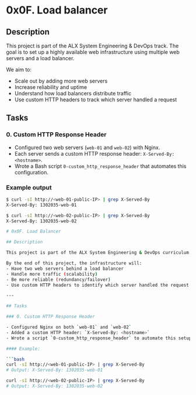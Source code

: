 # 0x0F. Load balancer

## Description

This project is part of the ALX System Engineering & DevOps track. The goal is to set up a highly available web infrastructure using multiple web servers and a load balancer. 

We aim to:

- Scale out by adding more web servers
- Increase reliability and uptime
- Understand how load balancers distribute traffic
- Use custom HTTP headers to track which server handled a request

## Tasks

### 0. Custom HTTP Response Header

- Configured two web servers (`web-01` and `web-02`) with Nginx.
- Each server sends a custom HTTP response header: `X-Served-By: <hostname>`.
- Wrote a Bash script `0-custom_http_response_header` that automates this configuration.

### Example output

```bash
$ curl -sI http://<web-01-public-IP> | grep X-Served-By
X-Served-By: 1302035-web-01

$ curl -sI http://<web-02-public-IP> | grep X-Served-By
X-Served-By: 1302035-web-02

# 0x0F. Load Balancer

## Description

This project is part of the ALX System Engineering & DevOps curriculum. It focuses on setting up a load-balanced web infrastructure using HAProxy to distribute HTTP requests across multiple web servers (Nginx).

By the end of this project, the infrastructure will:
- Have two web servers behind a load balancer
- Handle more traffic (scalability)
- Be more reliable (redundancy/failover)
- Use custom HTTP headers to identify which server handled the request

---

## Tasks

### 0. Custom HTTP Response Header

- Configured Nginx on both `web-01` and `web-02`
- Added a custom HTTP header: `X-Served-By: <hostname>`
- Wrote a script `0-custom_http_response_header` to automate this setup

#### Example:

```bash
curl -sI http://<web-01-public-IP> | grep X-Served-By
# Output: X-Served-By: 1302035-web-01

curl -sI http://<web-02-public-IP> | grep X-Served-By
# Output: X-Served-By: 1302035-web-02

